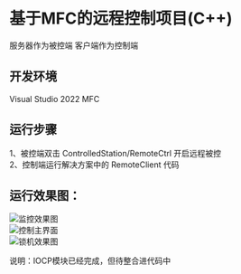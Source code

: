 # 基于MFC的远程控制项目(C++)
服务器作为被控端 客户端作为控制端  
## 开发环境  
Visual Studio 2022  MFC

## 运行步骤
  1、被控端双击 ControlledStation/RemoteCtrl  开启远程被控  
  2、控制端运行解决方案中的 RemoteClient 代码

## 运行效果图：
![监控效果图](https://github.com/Knock-man/RemoteCtrl/assets/66514322/d90c1e56-c910-4c01-a928-60ef1fa5a9f4)  
![控制主界面](https://github.com/Knock-man/RemoteCtrl/assets/66514322/6759e81c-4320-4c0b-a9b8-a0ec153d94c9)    
![锁机效果图](https://github.com/Knock-man/RemoteCtrl/assets/66514322/31a25bb2-1188-4a0c-aaf9-1a1a041a8bad)  

说明：IOCP模块已经完成，但待整合进代码中
